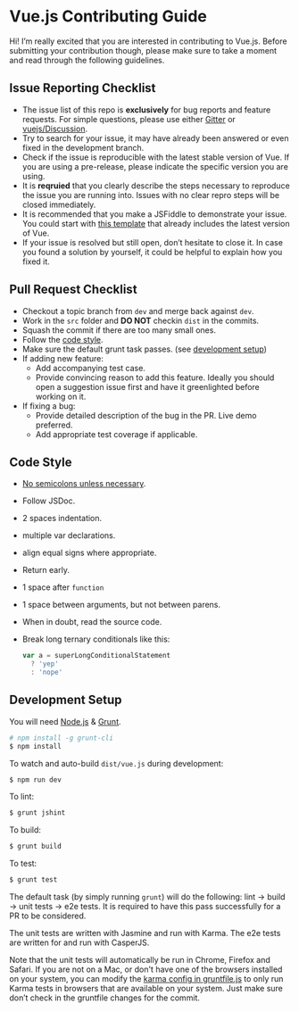 # Vue.js Contributing Guide

Hi! I’m really excited that you are interested in contributing to Vue.js. Before submitting your contribution though, please make sure to take a moment and read through the following guidelines.

## Issue Reporting Checklist

- The issue list of this repo is **exclusively** for bug reports and feature requests. For simple questions, please use either [Gitter](https://gitter.im/yyx990803/vue) or [vuejs/Discussion](https://github.com/vuejs/Discussion/issues).
- Try to search for your issue, it may have already been answered or even fixed in the development branch.
- Check if the issue is reproducible with the latest stable version of Vue. If you are using a pre-release, please indicate the specific version you are using.
- It is **reqruied** that you clearly describe the steps necessary to reproduce the issue you are running into. Issues with no clear repro steps will be closed immediately.
- It is recommended that you make a JSFiddle to demonstrate your issue. You could start with [this template](http://jsfiddle.net/5sH6A/) that already includes the latest version of Vue.
- If your issue is resolved but still open, don’t hesitate to close it. In case you found a solution by yourself, it could be helpful to explain how you fixed it.

## Pull Request Checklist

- Checkout a topic branch from `dev` and merge back against `dev`.
- Work in the `src` folder and **DO NOT** checkin `dist` in the commits.
- Squash the commit if there are too many small ones.
- Follow the [code style](#code-style).
- Make sure the default grunt task passes. (see [development setup](#development-setup))
- If adding new feature:
    - Add accompanying test case.
    - Provide convincing reason to add this feature. Ideally you should open a suggestion issue first and have it greenlighted before working on it.
- If fixing a bug:
    - Provide detailed description of the bug in the PR. Live demo preferred.
    - Add appropriate test coverage if applicable.

## Code Style

- [No semicolons unless necessary](http://inimino.org/~inimino/blog/javascript_semicolons).
- Follow JSDoc.
- 2 spaces indentation.
- multiple var declarations.
- align equal signs where appropriate.
- Return early.
- 1 space after `function`
- 1 space between arguments, but not between parens.
- When in doubt, read the source code.
- Break long ternary conditionals like this:

  ``` js
  var a = superLongConditionalStatement
    ? 'yep'
    : 'nope'
  ```

## Development Setup

You will need [Node.js](http://nodejs.org) & [Grunt](http://gruntjs.com).

``` bash
# npm install -g grunt-cli
$ npm install
```

To watch and auto-build `dist/vue.js` during development:

``` bash
$ npm run dev
```

To lint:

``` bash
$ grunt jshint
```

To build:

``` bash
$ grunt build
```

To test:

``` bash
$ grunt test
```

The default task (by simply running `grunt`) will do the following: lint -> build -> unit tests -> e2e tests. It is required to have this pass successfully for a PR to be considered.

The unit tests are written with Jasmine and run with Karma. The e2e tests are written for and run with CasperJS.

Note that the unit tests will automatically be run in Chrome, Firefox and Safari. If you are not on a Mac, or don't have one of the browsers installed on your system, you can modify the [karma config in gruntfile.js](https://github.com/yyx990803/vue/blob/dev/gruntfile.js#L42) to only run Karma tests in browsers that are available on your system. Just make sure don’t check in the gruntfile changes for the commit.
